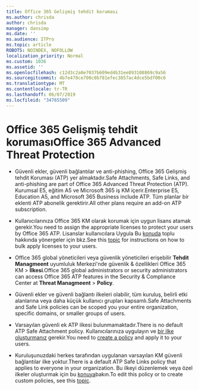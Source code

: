 ```yaml
---
title: Office 365 Gelişmiş tehdit koruması
ms.author: chrisda
author: chrisda
manager: dansimp
ms.date: ''
ms.audience: ITPro
ms.topic: article
ROBOTS: NOINDEX, NOFOLLOW
localization_priority: Normal
ms.custom: 1036
ms.assetid: ''
ms.openlocfilehash: c12d3c2a0e7037b609ed4b31ee893108869c9a56
ms.sourcegitcommit: 4b7e478ce700c0b781efec3857ac4dce5bdf00c6
ms.translationtype: MT
ms.contentlocale: tr-TR
ms.lasthandoff: 06/07/2019
ms.locfileid: "34765509"
---
```

# <a name="office-365-advanced-threat-protection"></a><span data-ttu-id="255f1-102">Office 365 Gelişmiş tehdit koruması</span><span class="sxs-lookup"><span data-stu-id="255f1-102">Office 365 Advanced Threat Protection</span></span>

- <span data-ttu-id="255f1-103">Güvenli ekler, güvenli bağlantılar ve anti-phishing, Office 365 Gelişmiş tehdit Koruması (ATP) yer almaktadır.</span><span class="sxs-lookup"><span data-stu-id="255f1-103">Safe Attachments, Safe Links, and anti-phishing are part of Office 365 Advanced Threat Protection (ATP).</span></span> <span data-ttu-id="255f1-104">Kurumsal E5, eğitim A5 ve Microsoft 365 iş KM içerir.</span><span class="sxs-lookup"><span data-stu-id="255f1-104">Enterprise E5, Education A5, and Microsoft 365 Business include ATP.</span></span> <span data-ttu-id="255f1-105">Tüm planlar bir eklenti ATP abonelik gerektirir.</span><span class="sxs-lookup"><span data-stu-id="255f1-105">All other plans require an add-on ATP subscription.</span></span>

- <span data-ttu-id="255f1-106">Kullanıcılarınıza Office 365 KM olarak korumak için uygun lisans atamak gerekir.</span><span class="sxs-lookup"><span data-stu-id="255f1-106">You need to assign the appropriate licenses to protect your users by Office 365 ATP.</span></span> <span data-ttu-id="255f1-107">Lisanslar kullanıcılara Uygula Bu [konuda](https://docs.microsoft.com/office365/admin/subscriptions-and-billing/assign-licenses-to-users) toplu hakkında yönergeler için bkz.</span><span class="sxs-lookup"><span data-stu-id="255f1-107">See this [topic](https://docs.microsoft.com/office365/admin/subscriptions-and-billing/assign-licenses-to-users) for instructions on how to bulk apply licenses to your users.</span></span>

- <span data-ttu-id="255f1-108">Office 365 global yöneticileri veya güvenlik yöneticileri erişebilir **Tehdit Managmeent** uyumluluk Merkezi'nde güvenlik & özellikleri Office 365 KM \> **İlkesi**.</span><span class="sxs-lookup"><span data-stu-id="255f1-108">Office 365 global administrators or security administrators can access Office 365 ATP features in the Security & Compliance Center at **Threat Managmeent** \> **Policy**.</span></span>

- <span data-ttu-id="255f1-109">Güvenli ekler ve güvenli bağlantı ilkeleri olabilir, tüm kuruluş, belirli etki alanlarına veya daha küçük kullanıcı grupları kapsamlı.</span><span class="sxs-lookup"><span data-stu-id="255f1-109">Safe Attachments and Safe Link policies can be scoped you your entire organization, specific domains, or smaller groups of users.</span></span>

- <span data-ttu-id="255f1-110">Varsayılan güvenli ek ATP ilkesi bulunmamaktadır.</span><span class="sxs-lookup"><span data-stu-id="255f1-110">There is no default ATP Safe Attachment policy.</span></span> <span data-ttu-id="255f1-111">Kullanıcılarınıza uygulayın ve [bir ilke oluşturmanız](https://docs.microsoft.com/office365/securitycompliance/set-up-atp-safe-attachments-policies) gerekir.</span><span class="sxs-lookup"><span data-stu-id="255f1-111">You need to [create a policy](https://docs.microsoft.com/office365/securitycompliance/set-up-atp-safe-attachments-policies) and apply it to your users.</span></span>

- <span data-ttu-id="255f1-112">Kuruluşunuzdaki herkes tarafından uygulanan varsayılan KM güvenli bağlantılar ilke yoktur.</span><span class="sxs-lookup"><span data-stu-id="255f1-112">There is a default ATP Safe Links policy that applies to everyone in your organization.</span></span> <span data-ttu-id="255f1-113">Bu ilkeyi düzenlemek veya özel ilkeler oluşturmak için bu [konuya](https://docs.microsoft.com/office365/securitycompliance/set-up-atp-safe-links-policies)bakın.</span><span class="sxs-lookup"><span data-stu-id="255f1-113">To edit this policy or to create custom policies, see this [topic](https://docs.microsoft.com/office365/securitycompliance/set-up-atp-safe-links-policies).</span></span>
